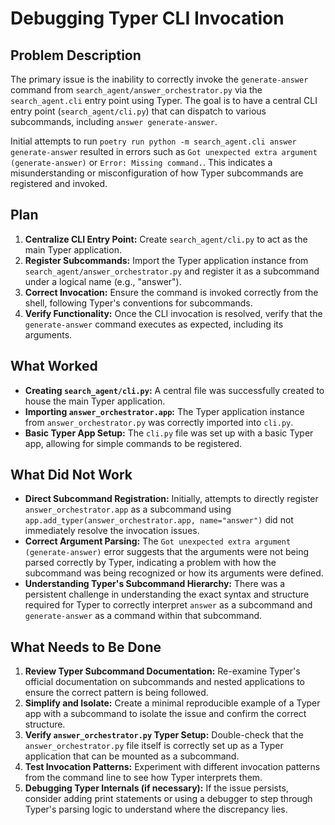 # Debugging Typer CLI Invocation

## Problem Description

The primary issue is the inability to correctly invoke the `generate-answer` command from `search_agent/answer_orchestrator.py` via the `search_agent.cli` entry point using Typer. The goal is to have a central CLI entry point (`search_agent/cli.py`) that can dispatch to various subcommands, including `answer generate-answer`.

Initial attempts to run `poetry run python -m search_agent.cli answer generate-answer` resulted in errors such as `Got unexpected extra argument (generate-answer)` or `Error: Missing command.`. This indicates a misunderstanding or misconfiguration of how Typer subcommands are registered and invoked.

## Plan

1.  **Centralize CLI Entry Point:** Create `search_agent/cli.py` to act as the main Typer application.
2.  **Register Subcommands:** Import the Typer application instance from `search_agent/answer_orchestrator.py` and register it as a subcommand under a logical name (e.g., "answer").
3.  **Correct Invocation:** Ensure the command is invoked correctly from the shell, following Typer's conventions for subcommands.
4.  **Verify Functionality:** Once the CLI invocation is resolved, verify that the `generate-answer` command executes as expected, including its arguments.

## What Worked

*   **Creating `search_agent/cli.py`:** A central file was successfully created to house the main Typer application.
*   **Importing `answer_orchestrator.app`:** The Typer application instance from `answer_orchestrator.py` was correctly imported into `cli.py`.
*   **Basic Typer App Setup:** The `cli.py` file was set up with a basic Typer app, allowing for simple commands to be registered.

## What Did Not Work

*   **Direct Subcommand Registration:** Initially, attempts to directly register `answer_orchestrator.app` as a subcommand using `app.add_typer(answer_orchestrator.app, name="answer")` did not immediately resolve the invocation issues.
*   **Correct Argument Parsing:** The `Got unexpected extra argument (generate-answer)` error suggests that the arguments were not being parsed correctly by Typer, indicating a problem with how the subcommand was being recognized or how its arguments were defined.
*   **Understanding Typer's Subcommand Hierarchy:** There was a persistent challenge in understanding the exact syntax and structure required for Typer to correctly interpret `answer` as a subcommand and `generate-answer` as a command within that subcommand.

## What Needs to Be Done

1.  **Review Typer Subcommand Documentation:** Re-examine Typer's official documentation on subcommands and nested applications to ensure the correct pattern is being followed.
2.  **Simplify and Isolate:** Create a minimal reproducible example of a Typer app with a subcommand to isolate the issue and confirm the correct structure.
3.  **Verify `answer_orchestrator.py` Typer Setup:** Double-check that the `answer_orchestrator.py` file itself is correctly set up as a Typer application that can be mounted as a subcommand.
4.  **Test Invocation Patterns:** Experiment with different invocation patterns from the command line to see how Typer interprets them.
5.  **Debugging Typer Internals (if necessary):** If the issue persists, consider adding print statements or using a debugger to step through Typer's parsing logic to understand where the discrepancy lies.